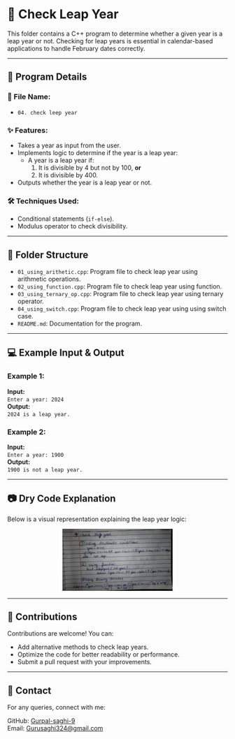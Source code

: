 # 📅 Check Leap Year

This folder contains a C++ program to determine whether a given year is a leap year or not. Checking for leap years is essential in calendar-based applications to handle February dates correctly.

---

## 📜 Program Details

### 📄 File Name: 
- `04. check leep year`

### ✨ Features:
- Takes a year as input from the user.
- Implements logic to determine if the year is a leap year:
  - A year is a leap year if:
    1. It is divisible by 4 but not by 100, **or**  
    2. It is divisible by 400.
- Outputs whether the year is a leap year or not.

### 🛠️ Techniques Used:
- Conditional statements (`if-else`).
- Modulus operator to check divisibility.

---

## 📂 Folder Structure
- `01_using_arithetic.cpp`: Program file to check leap year using arithmetic operations.
- `02_using_function.cpp`: Program file to check leap year using function.
- `03_using_ternary_op.cpp`: Program file to check leap year using ternary operator.
- `04_using_switch.cpp`: Program file to check leap year using using switch case.
- `README.md`: Documentation for the program.

---

## 💻 Example Input & Output

### Example 1:
**Input:**  
`Enter a year: 2024`  
**Output:**  
`2024 is a leap year.`  

### Example 2:
**Input:**  
`Enter a year: 1900`  
**Output:**  
`1900 is not a leap year.`  

---

## 📷 Dry Code Explanation
Below is a visual representation explaining the leap year logic:

<div align="center">
  <img src="https://github.com/Gurpal-saghi-9/CPP-50-Practice-Programs/blob/main/Images/04_leep_year.jpg" alt="Leap Year Logic Dry Run" width="50%">
</div>

---

## 🤝 Contributions
Contributions are welcome! You can:
- Add alternative methods to check leap years.
- Optimize the code for better readability or performance.
- Submit a pull request with your improvements.

---

## 📧 Contact
For any queries, connect with me:

GitHub: [Gurpal-saghi-9](https://github.com/Gurpal-saghi-9)  
Email: Gurusaghi324@gmail.com  

